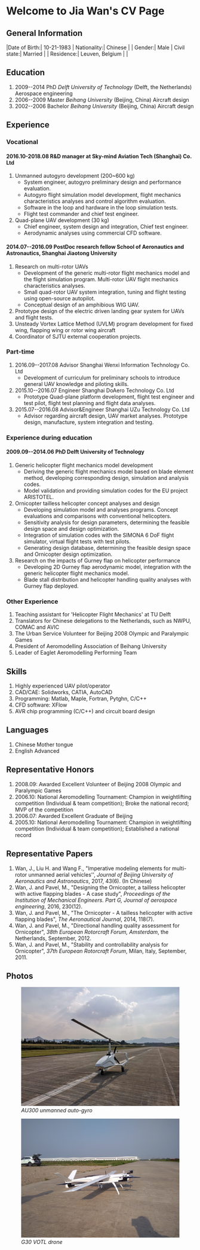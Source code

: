 # Welcome to Jia Wan's CV  Page

## General Information


 |Date of Birth:|  10-21-1983  |     Nationality:|  Chinese |
 |       Gender:| 	Male       |     Civil state:|  Married |
 |    Residence:|  Leuven, Belgium   |    |

## Education

1. 2009--2014 PhD *Delft University of Technology* (Delft, the Netherlands) Aerospace engineering
2. 2006--2009 Master *Beihang University* (Beijing, China) Aircraft design
3. 2002--2006 Bachelor *Beihang University* (Beijing, China) Aircraft design


## Experience

### Vocational

#### 2016.10-2018.08 R&D manager at Sky-mind Aviation Tech (Shanghai) Co. Ltd

1. Unmanned autogyro development (200~600 kg)
    * System engineer, autogyro preliminary design and performance evaluation.
    * Autogyro flight simulation model development, flight mechanics characteristics analyses and control algorithm evaluation.
    * Software in the loop and hardware in the loop simulation tests.
    * Flight test commander and chief test engineer.
2. Quad-plane UAV development (30 kg)
    * Chief engineer, system design and integration, Chief test engineer.
    * Aerodynamic analyses using commercial CFD software.
    
#### 2014.07--2016.09 PostDoc research fellow School of Aeronautics and Astronautics, Shanghai Jiaotong University
1. Research on multi-rotor UAVs
    * Development of the generic multi-rotor flight mechanics model and the flight simulation program. Multi-rotor UAV flight mechanics characteristics analyses.
	* Small quad-rotor UAV system integration, tuning and flight testing using open-source autopilot.
    * Conceptual design of an amphibious WIG UAV.
2. Prototype design of the electric driven landing gear system for UAVs and flight tests.
3. Unsteady Vortex Lattice Method (UVLM) program development for fixed wing, flapping wing or rotor wing aircraft
4. Coordinator of SJTU external cooperation projects.

### Part-time
1. 2016.09--2017.08 Advisor Shanghai Wenxi Information Technology Co. Ltd
    * Development of curriculum for preliminary schools to introduce general UAV knowledge and piloting skills.
2. 2015.10--2016.07 Engineer Shanghai DoAero Technology Co. Ltd
    * Prototype Quad-plane platform development, flight test engineer and test pilot, flight test planning and flight data analyses.
3. 2015.07--2016.08 Advisor&Engineer Shanghai UZu Technology Co. Ltd
    * Advisor regarding aircraft design, UAV market analyses. Prototype design, manufacture, system integration and testing.
    
### Experience during education

#### 2009.09--2014.06 PhD Delft University of Technology
1. Generic helicopter flight mechanics model development
    * Deriving the generic flight mechanics model based on blade element method, developing corresponding design, simulation and analysis codes.
	* Model validation and providing simulation codes for the EU project ARISTOTEL.
2. Ornicopter tailless helicopter concept analyses and design
    * Developing simulation model and analyses programs. Concept evaluations and comparisons with conventional helicopters.
	* Sensitivity analysis for design parameters, determining the feasible design space and design optimization.
	* Integration of simulation codes with the SIMONA 6 DoF flight simulator, virtual flight tests with test pilots.
	* Generating design database, determining the feasible design space and Ornicopter design optimization.
3. Research on the impacts of Gurney flap on helicopter performance
    * Developing 2D Gurney flap aerodynamic model, integration with the generic helicopter flight mechanics model.
	* Blade stall distribution and helicopter handling quality analyses with Gurney flap deployed.

### Other Experience
1. Teaching assistant for 'Helicopter Flight Mechanics' at TU Delft
2. Translators for Chinese delegations to the Netherlands, such as NWPU, COMAC and AVIC
3. The Urban Service Volunteer for Beijing 2008 Olympic and Paralympic Games
4. President of Aeromodelling Association of Beihang University
5. Leader of Eaglet Aeromodelling Performing Team

## Skills
1. Highly experienced UAV pilot/operator
2. CAD/CAE: Solidworks, CATIA, AutoCAD
3. Programming: Matlab, Maple, Fortran, Pytghn, C/C++
4. CFD software: XFlow
5. AVR chip programming (C/C++) and circuit board design

## Languages

1. Chinese Mother tongue
2. English Advanced


## Representative Honors

1. 2008.09: Awarded Excellent Volunteer of Beijing 2008 Olympic and Paralympic Games
2. 2006.10: National Aeromodelling Tournament: Champion in weightlifting competition (Individual & team competition); Broke the national record; MVP of the competition
3. 2006.07: Awarded Excellent Graduate of Beijing 
4. 2005.10: National Aeromodelling Tournament: Champion in weightlifting competition (Individual & team competition); Established a national record
	
## Representative Papers
1. Wan, J., Liu H. and Wang F., "Imperative modeling elements for multi-rotor unmanned aerial vehicles'', *Journal of Beijing University of Aeronautics and Astronautics*, 2017, 43(6). (In Chinese)
2. Wan, J. and Pavel, M., "Designing the Ornicopter, a tailless helicopter with active flapping blades - A case study", *Proceedings of the Institution of Mechanical Engineers. Part G, Journal of aerospace engineering*, 2016, 230(12).
3. Wan, J. and Pavel, M., "The Ornicopter - A tailless helicopter with active flapping blades", *The Aeronautical Journal*, 2014, 118(7).
4. Wan, J. and Pavel, M., "Directional handling quality assessment for Ornicopter", *38th European Rotorcraft Forum, Amsterdam*, the Netherlands, September, 2012.
5. Wan, J. and Pavel, M., "Stability and controllability analysis for Ornicopter", *37th European Rotorcraft Forum*, Milan, Italy, September, 2011.

## Photos

<figure>
<img src="AU300.jpg" alt="AU300 UAV">
<figcaption><i>AU300 unmanned auto-gyro</i></figcaption>
</figure>

<figure>
<img src="G30.jpg" alt="G30 UAV">
<figcaption><i>G30 VOTL drone</i></figcaption>
</figure>

